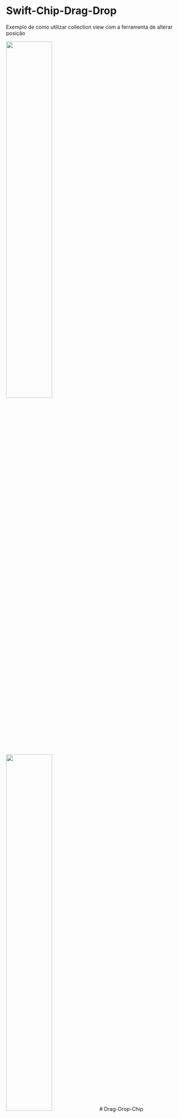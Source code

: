 # Swift-Chip-Drag-Drop

Exemplo de como utilizar collection view com a ferramenta de alterar posição

<img src="https://github.com/GustavorDeSousa/Swift-Chip-Drag-Drop/blob/master/drag.png" width="50%" height="50%">

<img src="https://github.com/GustavorDeSousa/Swift-Chip-Drag-Drop/blob/master/doubleClick.png" width="50%" height="50%">
# Drag-Drop-Chip

